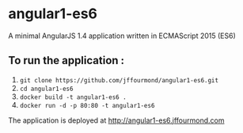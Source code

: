 # angular1-es6
A minimal AngularJS 1.4 application written in ECMAScript 2015 (ES6)

## To run the application : 
1. `git clone https://github.com/jffourmond/angular1-es6.git`
2. `cd angular1-es6`
3. `docker build -t angular1-es6 .`
4. `docker run -d -p 80:80 -t angular1-es6`

The application is deployed at http://angular1-es6.jffourmond.com
